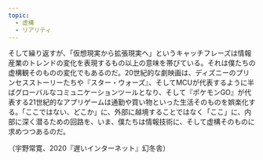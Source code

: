 ```yaml
---
topic:
  - 虚構
  - リアリティ
---
```

そして繰り返すが、「仮想現実から拡張現実へ」というキャッチフレーズは情報産業のトレンドの変化を表現するもの以上の意味を帯びている。それは僕たちの虚構観そのものの変化でもあるのだ。20世紀的な劇映画は、ディズニーのプリンセスストーリーたちや『スター・ウォーズ』、そしてMCUが代表するように半ばグローバルなコミュニケーションツールとなり、そして『ポケモンGO』が代表する21世紀的なアプリゲームは通勤や買い物といった生活そのものを娯楽化する。「ここではない、どこか」に、外部に越境することではなく「ここ」に、内部に深く潜るための回路を、いま、僕たちは情報技術に、そして虚構そのものに求めつつあるのだ。

（宇野常寛、2020『遅いインターネット』幻冬舎）